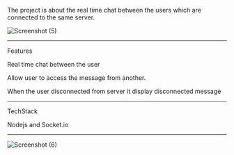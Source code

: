 The project is about the real time chat between the users which are connected to the same server.


![Screenshot (5)](https://github.com/Prashantb2002/Real-Time-Chat-Application/assets/125732921/1372eb62-2518-44dd-aa29-45c78a9bc6b8)



_______________________________________________________________________________________________________________________________________________________________________
Features 

Real time chat between the user

Allow user to access the message from another.

When the user disconnected from server it display disconnected message

_______________________________________________________________________________________________________________________________________________________________________

TechStack

Nodejs and Socket.io

________________________________________________________________________________________________________________________________________________________________________


![Screenshot (6)](https://github.com/Prashantb2002/Real-Time-Chat-Application/assets/125732921/8426083c-b4ff-4b8b-8285-6f352f12d4b9)

